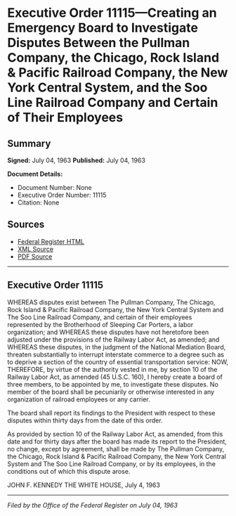 # Executive Order 11115—Creating an Emergency Board to Investigate Disputes Between the Pullman Company, the Chicago, Rock Island & Pacific Railroad Company, the New York Central System, and the Soo Line Railroad Company and Certain of Their Employees

## Summary

**Signed:** July 04, 1963
**Published:** July 04, 1963

**Document Details:**
- Document Number: None
- Executive Order Number: 11115
- Citation: None

## Sources
- [Federal Register HTML](https://www.presidency.ucsb.edu/documents/executive-order-11115-creating-emergency-board-investigate-disputes-between-the-pullman)
- [XML Source](None)
- [PDF Source](None)

---

## Executive Order 11115

WHEREAS disputes exist between The Pullman Company, The Chicago, Rock Island & Pacific Railroad Company, the New York Central System and The Soo Line Railroad Company, and certain of their employees represented by the Brotherhood of Sleeping Car Porters, a labor organization; and
WHEREAS these disputes have not heretofore been adjusted under the provisions of the Railway Labor Act, as amended; and
WHEREAS these disputes, in the judgment of the National Mediation Board, threaten substantially to interrupt interstate commerce to a degree such as to deprive a section of the country of essential transportation service:
NOW, THEREFORE, by virtue of the authority vested in me, by section 10 of the Railway Labor Act, as amended (45 U.S.C. 160), I hereby create a board of three members, to be appointed by me, to investigate these disputes. No member of the board shall be pecuniarily or otherwise interested in any organization of railroad employees or any carrier.

The board shall report its findings to the President with respect to these disputes within thirty days from the date of this order.

As provided by section 10 of the Railway Labor Act, as amended, from this date and for thirty days after the board has made its report to the President, no change, except by agreement, shall be made by The Pullman Company, the Chicago, Rock Island & Pacific Railroad Company, the New York Central System and The Soo Line Railroad Company, or by its employees, in the conditions out of which this dispute arose.

JOHN F. KENNEDY
THE WHITE HOUSE,
July 4, 1963

---

*Filed by the Office of the Federal Register on July 04, 1963*
